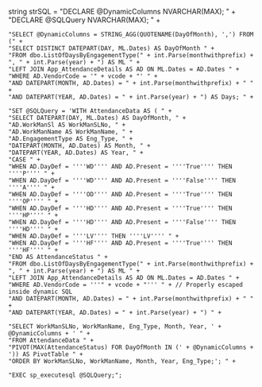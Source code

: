 string strSQL =
    "DECLARE @DynamicColumns NVARCHAR(MAX); " +
    "DECLARE @SQLQuery NVARCHAR(MAX); " +

    "SELECT @DynamicColumns = STRING_AGG(QUOTENAME(DayOfMonth), ',') FROM (" +
    "SELECT DISTINCT DATEPART(DAY, ML.Dates) AS DayOfMonth " +
    "FROM dbo.ListOfDaysByEngagementType(" + int.Parse(monthwithprefix) + ", " + int.Parse(year) + ") AS ML " +
    "LEFT JOIN App_AttendanceDetails AS AD ON ML.Dates = AD.Dates " +
    "WHERE AD.VendorCode = '" + vcode + "' " +
    "AND DATEPART(MONTH, AD.Dates) = " + int.Parse(monthwithprefix) + " " +
    "AND DATEPART(YEAR, AD.Dates) = " + int.Parse(year) + ") AS Days; " +

    "SET @SQLQuery = 'WITH AttendanceData AS ( " +
    "SELECT DATEPART(DAY, ML.Dates) AS DayOfMonth, " +
    "AD.WorkManSl AS WorkManSLNo, " +
    "AD.WorkManName AS WorkManName, " +
    "AD.EngagementType AS Eng_Type, " +
    "DATEPART(MONTH, AD.Dates) AS Month, " +
    "DATEPART(YEAR, AD.Dates) AS Year, " +
    "CASE " +
    "WHEN AD.DayDef = ''''WD'''' AND AD.Present = ''''True'''' THEN ''''P'''' " +
    "WHEN AD.DayDef = ''''WD'''' AND AD.Present = ''''False'''' THEN ''''A'''' " +
    "WHEN AD.DayDef = ''''OD'''' AND AD.Present = ''''True'''' THEN ''''OP'''' " +
    "WHEN AD.DayDef = ''''HD'''' AND AD.Present = ''''True'''' THEN ''''HP'''' " +
    "WHEN AD.DayDef = ''''HD'''' AND AD.Present = ''''False'''' THEN ''''HD'''' " +
    "WHEN AD.DayDef = ''''LV'''' THEN ''''LV'''' " +
    "WHEN AD.DayDef = ''''HF'''' AND AD.Present = ''''True'''' THEN ''''HF'''' " +
    "END AS AttendanceStatus " +
    "FROM dbo.ListOfDaysByEngagementType(" + int.Parse(monthwithprefix) + ", " + int.Parse(year) + ") AS ML " +
    "LEFT JOIN App_AttendanceDetails AS AD ON ML.Dates = AD.Dates " +
    "WHERE AD.VendorCode = '''" + vcode + "''' " + // Properly escaped inside dynamic SQL
    "AND DATEPART(MONTH, AD.Dates) = " + int.Parse(monthwithprefix) + " " +
    "AND DATEPART(YEAR, AD.Dates) = " + int.Parse(year) + ") " +

    "SELECT WorkManSLNo, WorkManName, Eng_Type, Month, Year, ' + @DynamicColumns + ' " +
    "FROM AttendanceData " +
    "PIVOT(MAX(AttendanceStatus) FOR DayOfMonth IN (' + @DynamicColumns + ')) AS PivotTable " +
    "ORDER BY WorkManSLNo, WorkManName, Month, Year, Eng_Type;'; " +

    "EXEC sp_executesql @SQLQuery;";
